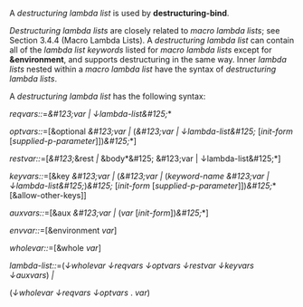  



A *destructuring lambda list* is used by **destructuring-bind**. 



*Destructuring lambda lists* are closely related to *macro lambda lists*; see Section 3.4.4 (Macro Lambda Lists). A *destructuring lambda list* can contain all of the *lambda list keywords* listed for *macro lambda lists* except for **&environment**, and supports destructuring in the same way. Inner *lambda lists* nested within a *macro lambda list* have the syntax of *destructuring lambda lists*. 



A *destructuring lambda list* has the following syntax: 



*reqvars::*=*\&#123;var | ↓lambda-list\&#125;*\* 



*optvars::*=[&optional *\&#123;var |* (*\&#123;var | ↓lambda-list\&#125;* [*init-form* [*supplied-p-parameter*]])*\&#125;*\*] 



*restvar::*=[*\&#123;*&rest *|* &body*\&#125; \&#123;var | ↓lambda-list\&#125;*] 



*keyvars::*=[&key *\&#123;var |* (*\&#123;var |* (*keyword-name \&#123;var | ↓lambda-list\&#125;*)*\&#125;* [*init-form* [*supplied-p-parameter*]])*\&#125;*\* [&allow-other-keys]] 



*auxvars::*=[&aux *\&#123;var |* (*var* [*init-form*])*\&#125;*\*] 



*envvar::*=[&environment *var*] 



*wholevar::*=[&whole *var*] 



*lambda-list::*=(*↓wholevar ↓reqvars ↓optvars ↓restvar ↓keyvars ↓auxvars*) *|* 



(*↓wholevar ↓reqvars ↓optvars* . *var*) 



